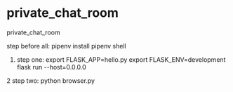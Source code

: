 # private_chat_room
private_chat_room

step before all:
pipenv install
pipenv shell

1. step one:
export FLASK_APP=hello.py
export FLASK_ENV=development
flask run --host=0.0.0.0

2 step two:
python browser.py
